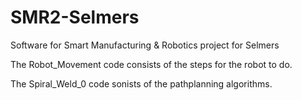 # SMR2-Selmers
Software for Smart Manufacturing &amp; Robotics project for Selmers

The Robot_Movement code consists of the steps for the robot to do.

The Spiral_Weld_0 code sonists of the pathplanning algorithms.
